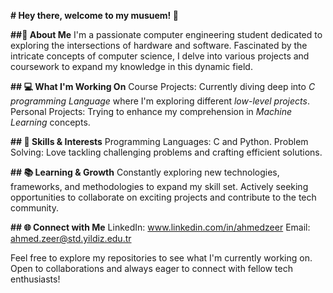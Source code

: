 **# Hey there, welcome to my musuem! 👋**

**##🌟 About Me**
I'm a passionate computer engineering student dedicated to exploring the intersections of hardware and software. Fascinated by the intricate concepts of computer science, I delve into various projects and coursework to expand my knowledge in this dynamic field.

**## 💻 What I'm Working On**
Course Projects: Currently diving deep into _C programming Language_ where I'm exploring different _low-level projects_.
Personal Projects: Trying to enhance my comprehension in _Machine Learning_ concepts.

**## 🚀 Skills & Interests**
Programming Languages: C and Python.
Problem Solving: Love tackling challenging problems and crafting efficient solutions.

**## 📚 Learning & Growth**
Constantly exploring new technologies, frameworks, and methodologies to expand my skill set.
Actively seeking opportunities to collaborate on exciting projects and contribute to the tech community.

**## 🌐 Connect with Me**
LinkedIn: www.linkedin.com/in/ahmedzeer
Email: ahmed.zeer@std.yildiz.edu.tr

Feel free to explore my repositories to see what I'm currently working on. Open to collaborations and always eager to connect with fellow tech enthusiasts!

